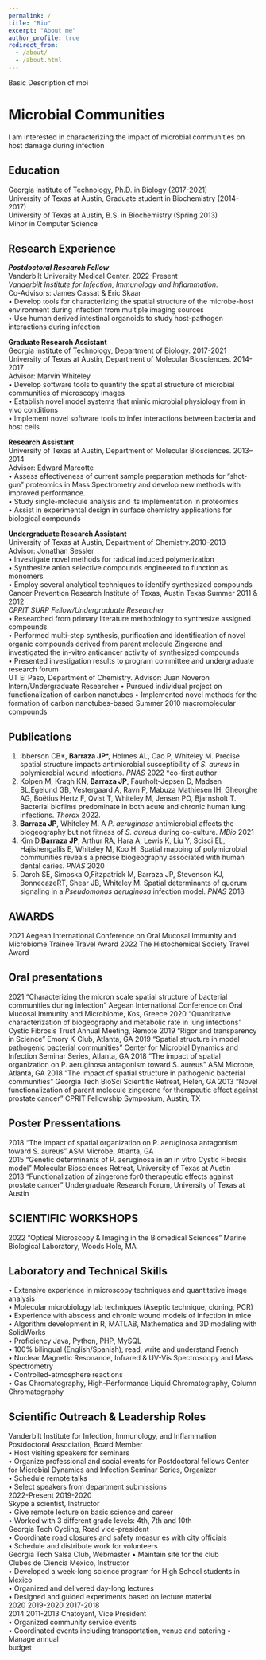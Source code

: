 ```yaml
---
permalink: /
title: "Bio"
excerpt: "About me"
author_profile: true
redirect_from: 
  - /about/
  - /about.html
---
```


Basic Description of moi

Microbial Communities
======
I am interested in characterizing the impact of microbial communities on host damage during infection

Education
------
Georgia Institute of Technology, Ph.D. in Biology (2017-2021)  
University of Texas at Austin, Graduate student in Biochemistry (2014- 2017)   
University of Texas at Austin, B.S. in Biochemistry (Spring 2013)   
  Minor in Computer Science

Research Experience
------
***Postdoctoral Research Fellow***   
Vanderbilt University Medical Center. 2022-Present    
*Vanderbilt Institute for Infection, Immunology and Inflammation.*   
Co-Advisors: James Cassat & Eric Skaar   
  • Develop tools for characterizing the spatial structure of the microbe-host environment during infection from multiple imaging sources   
  • Use human derived intestinal organoids to study host-pathogen interactions during infection   

**Graduate Research Assistant**   
Georgia Institute of Technology, Department of Biology. 2017-2021   
University of Texas at Austin, Department of Molecular Biosciences. 2014-2017   
Advisor: Marvin Whiteley   
  • Develop software tools to quantify the spatial structure of microbial communities of microscopy images   
  • Establish novel model systems that mimic microbial physiology from in vivo conditions   
  • Implement novel software tools to infer interactions between bacteria and host cells   

**Research Assistant**   
University of Texas at Austin, Department of Molecular Biosciences. 2013–2014   
Advisor: Edward Marcotte   
  • Assess effectiveness of current sample preparation methods for “shot-gun” proteomics in Mass Spectrometry and develop new methods with improved performance.   
  • Study single-molecule analysis and its implementation in proteomics   
  • Assist in experimental design in surface chemistry applications for biological compounds   

**Undergraduate Research Assistant**   
University of Texas at Austin, Department of Chemistry.2010–2013   
Advisor: Jonathan Sessler   
  • Investigate novel methods for radical induced polymerization   
  • Synthesize anion selective compounds engineered to function as monomers   
  • Employ several analytical techniques to identify synthesized compounds   
Cancer Prevention Research Institute of Texas, Austin Texas Summer 2011 & 2012   
*CPRIT SURP Fellow/Undergraduate Researcher*   
  • Researched from primary literature methodology to synthesize assigned compounds   
  • Performed multi-step synthesis, purification and identification of novel organic compounds derived from parent molecule Zingerone and investigated the in-vitro anticancer activity of synthesized compounds   
  • Presented investigation results to program committee and undergraduate research forum   
UT El Paso, Department of Chemistry. Advisor: Juan Noveron Intern/Undergraduate Researcher
• Pursued individual project on functionalization of carbon nanotubes
• Implemented novel methods for the formation of carbon nanotubes-based
Summer 2010
 macromolecular compounds

Publications
------
1. Ibberson CB*, **Barraza JP***, Holmes AL, Cao P, Whiteley M. Precise spatial structure impacts antimicrobial susceptibility of *S. aureus* in polymicrobial wound infections. *PNAS* 2022 *co-first author
2. Kolpen M, Kragh KN, **Barraza JP**, Faurholt-Jepsen D, Madsen BL,Egelund GB, Vestergaard A, Ravn P, Mabuza Mathiesen IH, Gheorghe AG, Boëtius Hertz F, Qvist T, Whiteley M, Jensen PO, Bjarnsholt T. Bacterial biofilms predominate in both acute and chronic human lung infections. *Thorax* 2022.
3. **Barraza JP**, Whiteley M. A *P. aeruginosa* antimicrobial affects the biogeography but not fitness of *S. aureus* during co-culture. *MBio* 2021
4. Kim D,**Barraza JP**, Arthur RA, Hara A, Lewis K, Liu Y, Scisci EL, Hajishengallis E, Whiteley M, Koo H. Spatial mapping of polymicrobial communities reveals a precise biogeography associated with human dental caries. *PNAS* 2020
5. Darch SE, Simoska O,Fitzpatrick M, Barraza JP, Stevenson KJ, BonnecazeRT, Shear JB, Whiteley M. Spatial determinants of quorum signaling in a *Pseudomonas aeruginosa* infection model. *PNAS* 2018

AWARDS
------
2021 Aegean International Conference on Oral Mucosal Immunity and Microbiome Trainee Travel Award
2022 The Histochemical Society Travel Award

Oral presentations
------
2021 “Characterizing the micron scale spatial structure of bacterial communities during infection”
Aegean International Conference on Oral Mucosal Immunity and Microbiome,
Kos, Greece
2020 “Quantitative characterization of biogeography and metabolic rate in lung infections”
Cystic Fibrosis Trust Annual Meeting, Remote 2019 “Rigor and transparency in Science”
Emory K-Club, Atlanta, GA
2019 “Spatial structure in model pathogenic bacterial communities”
Center for Microbial Dynamics and Infection Seminar Series, Atlanta, GA 2018 “The impact of spatial organization on P. aeruginosa antagonism toward S. aureus”
ASM Microbe, Atlanta, GA
2018 “The impact of spatial structure in pathogenic bacterial communities”
Georgia Tech BioSci Scientific Retreat, Helen, GA
2013 “Novel functionalization of parent molecule zingerone for therapeutic effect against prostate cancer”
CPRIT Fellowship Symposium, Austin, TX 

Poster Pressentations   
------
2018 “The impact of spatial organization on P. aeruginosa antagonism toward S. aureus” ASM Microbe, Atlanta, GA   
2015 “Genetic determinants of P. aeruginosa in an in vitro Cystic Fibrosis model” Molecular Biosciences Retreat, University of Texas at Austin   
2013 “Functionalization of zingerone for0 therapeutic effects against prostate cancer” Undergraduate Research Forum, University of Texas at Austin   

SCIENTIFIC WORKSHOPS   
------
2022 “Optical Microscopy & Imaging in the Biomedical Sciences” Marine Biological Laboratory, Woods Hole, MA   

Laboratory and Technical Skills   
------
• Extensive experience in microscopy techniques and quantitative image analysis   
• Molecular microbiology lab techniques (Aseptic technique, cloning, PCR)   
• Experience with abscess and chronic wound models of infection in mice   
• Algorithm development in R, MATLAB, Mathematica and 3D modeling with SolidWorks   
• Proficiency Java, Python, PHP, MySQL   
• 100% bilingual (English/Spanish); read, write and understand French   
• Nuclear Magnetic Resonance, Infrared & UV-Vis Spectroscopy and Mass Spectrometry   
• Controlled-atmosphere reactions   
• Gas Chromatography, High-Performance Liquid Chromatography, Column Chromatography

Scientific Outreach & Leadership Roles   
------
Vanderbilt Institute for Infection, Immunology, and Inflammation Postdoctoral Association,
Board Member   
• Host visiting speakers for seminars   
• Organize professional and social events for Postdoctoral fellows Center for Microbial Dynamics and Infection Seminar Series, Organizer   
• Schedule remote talks   
• Select speakers from department submissions   
2022-Present 2019-2020   
Skype a scientist, Instructor   
• Give remote lecture on basic science and career   
• Worked with 3 different grade levels: 4th, 7th and 10th   
Georgia Tech Cycling, Road vice-president   
• Coordinate road closures and safety measur es with city officials   
• Schedule and distribute work for volunteers   
Georgia Tech Salsa Club, Webmaster • Maintain site for the club   
Clubes de Ciencia Mexico, Instructor   
• Developed a week-long science program for High School students in Mexico   
• Organized and delivered day-long lectures   
• Designed and guided experiments based on lecture material   
2020 2019-2020 2017-2018   
2014
2011-2013
Chatoyant, Vice President   
• Organized community service events   
• Coordinated events including transportation, venue and catering • Manage annual   
budget   
